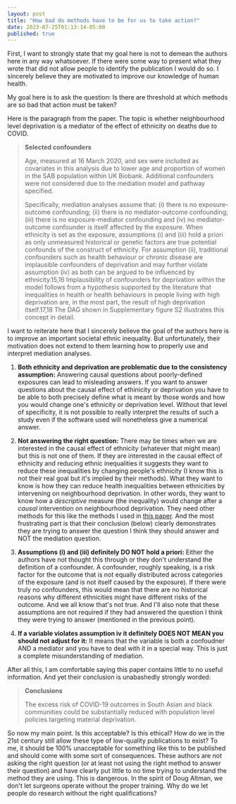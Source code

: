 ```yaml
---
layout: post
title: "How bad do methods have to be for us to take action?"
date: 2023-07-25T01:13:14-05:00
published: true
---
```


First, I want to strongly state that my goal here is not to demean the authors here in any way whatsoever. If there were some way to present what they wrote that did not allow people to identify the publication I would do so. I sincerely believe they are motivated to improve our knowledge of human health.

My goal here is to ask the question: Is there are threshold at which methods are so bad that action must be taken?

Here is the paragraph from the paper. The topic is whether neighbourhood level deprivation is a mediator of the effect of ethnicity on deaths due to COVID. 

> **Selected confounders**
>
>Age, measured at 16 March 2020, and sex were included as covariates in this analysis due to lower age and proportion of women in the SAB population within UK Biobank. Additional confounders were not considered due to the mediation model and pathway specified.
>
>Specifically, mediation analyses assume that: (i) there is no exposure-outcome confounding; (ii) there is no mediator-outcome confounding; (iii) there is no exposure-mediator confounding and (iv) no mediator-outcome confounder is itself affected by the exposure. When ethnicity is set as the exposure, assumptions (i) and (iii) hold a priori as only unmeasured historical or genetic factors are true potential confounds of the construct of ethnicity. For assumption (ii), traditional confounders such as health behaviour or chronic disease are implausible confounders of deprivation and may further violate assumption (iv) as both can be argued to be influenced by ethnicity.15,16 Implausibility of confounders for deprivation within the model follows from a hypothesis supported by the literature that inequalities in health or health behaviours in people living with high deprivation are, in the most part, the result of high deprivation itself.17,18 The DAG shown in Supplementary figure S2 illustrates this concept in detail.

I want to reiterate here that I sincerely believe the goal of the authors here is to improve an important societal ethnic inequality. But unfortunately, their motivation does not extend to them learning how to properly use and interpret mediation analyses. 

1. **Both ethnicity and deprivation are problematic due to the consistency assumption:** Answering causal questions about poorly-defined exposures can lead to misleading answers. If you want to answer questions about the causal effect of ethinicity or deprivation you have to be able to both precisely define what is meant by those words and how you would change one's ethnicity or deprivation level. Without that level of specificity, it is not possible to really interpret the results of such a study even if the software used will nonetheless give a numerical answer.

2. **Not answering the right question:** There may be times when we are interested in the causal effect of ethnicity (whatever that might mean) but this is not one of them. If they are interested in the causal effect of ethnicity and reducing ethnic inequalities it suggests they want to reduce these inequalities by changing people's ethnicity (I know this is not their real goal but it's implied by their methods). What they want to know is how they can reduce health inequalities between ethnicities by intervening on neighbourhood deprivation. In other words, they want to know how a _descriptive_ measure (the inequality) would change after a _causal_ intervention on neighbourhood deprivation. They need other methods for this like the methods I used in [this paper](https://pubmed.ncbi.nlm.nih.gov/32618712/). And the most frustrating part is that their conclusion (below) clearly demonstrates they are trying to answer the question I think they should answer and NOT the mediation question.

3. **Assumptions (i) and (iii) definitely DO NOT hold a priori:** Either the authors have not thought this through or they don't understand the definition of a confounder. A confounder, roughly speaking, is a risk factor for the outcome that is not equally distributed across categories of the exposure (and is not itself caused by the exposure). If there were truly no confounders, this would mean that there are no historical reasons why different ethnicities might have different risks of the outcome. And we all know that's not true. And I'll also note that these assumptions are not required if they had answered the question I think they were trying to answer (mentioned in the previous point).

4. **If a variable violates assumption iv it definitely DOES NOT MEAN you should not adjust for it:** It means that the variable is both a confoudner AND a mediator and you have to deal with it in a special way. This is just a complete misunderstanding of mediation. 

After all this, I am comfortable saying this paper contains little to no useful information. And yet their conclusion is unabashedly strongly worded:


> **Conclusions**
>
> The excess risk of COVID-19 outcomes in South Asian and black communities could be substantially reduced with population level policies targeting material deprivation.

So now my main point. Is this acceptable? Is this ethical? How do we in the 21st century still allow these type of low-quality publications to exist? To me, it should be 100\% unacceptable for something like this to be published and should come with some sort of consequences. These authors are not asking the right question (or at least not using the right method to answer their question) and have clearly put little to no time trying to understand the method they are using. This is dangerous. In the spirit of Doug Altman, we don't let surgeons operate without the proper training. Why do we let people do research without the right qualifications?

